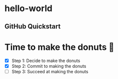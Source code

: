 # hello-world
GitHub Quickstart
---
# Time to make the donuts 🍩

- [x] Step 1: Decide to make the donuts
- [x] Step 2: Commit to making the donuts
- [ ] Step 3: Succeed at making the donuts
